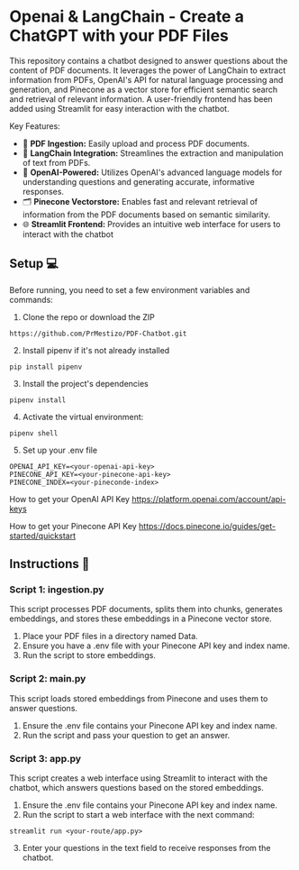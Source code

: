 # Openai & LangChain - Create a ChatGPT with your PDF Files

This repository contains a chatbot designed to answer questions about the content of PDF documents. It leverages the power of LangChain to extract information from PDFs, OpenAI's API for natural language processing and generation, and Pinecone as a vector store for efficient semantic search and retrieval of relevant information. A user-friendly frontend has been added using Streamlit for easy interaction with the chatbot.

Key Features:

* 📄 **PDF Ingestion:** Easily upload and process PDF documents.
* 🔗 **LangChain Integration:** Streamlines the extraction and manipulation of text from PDFs.
* 🤖 **OpenAI-Powered:** Utilizes OpenAI's advanced language models for understanding questions and generating accurate, informative responses.
* 🗂️ **Pinecone Vectorstore:** Enables fast and relevant retrieval of information from the PDF documents based on semantic similarity.
* 🌐 **Streamlit Frontend:** Provides an intuitive web interface for users to interact with the chatbot

## Setup 💻
Before running, you need to set a few environment variables and commands:

1. Clone the repo or download the ZIP
```
https://github.com/PrMestizo/PDF-Chatbot.git
```
2. Install pipenv if it's not already installed
```
pip install pipenv
```
3. Install the project's dependencies
```
pipenv install
```
4. Activate the virtual environment:
```
pipenv shell
```
5. Set up your .env file
```
OPENAI_API_KEY=<your-openai-api-key>
PINECONE_API_KEY=<your-pinecone-api-key>
PINECONE_INDEX=<your-pineconde-index>
```
How to get your OpenAI API Key https://platform.openai.com/account/api-keys

How to get your Pinecone API Key https://docs.pinecone.io/guides/get-started/quickstart

## Instructions 📃

### Script 1: ingestion.py
This script processes PDF documents, splits them into chunks, generates embeddings, and stores these embeddings in a Pinecone vector store.
 
1. Place your PDF files in a directory named Data.
2. Ensure you have a .env file with your Pinecone API key and index name.
3. Run the script to store embeddings.

### Script 2: main.py
This script loads stored embeddings from Pinecone and uses them to answer questions.

1. Ensure the .env file contains your Pinecone API key and index name.
2. Run the script and pass your question to get an answer.

### Script 3: app.py
This script creates a web interface using Streamlit to interact with the chatbot, which answers questions based on the stored embeddings.

1. Ensure the .env file contains your Pinecone API key and index name.
2. Run the script to start a web interface with the next command:
```
streamlit run <your-route/app.py>
```
3. Enter your questions in the text field to receive responses from the chatbot.
